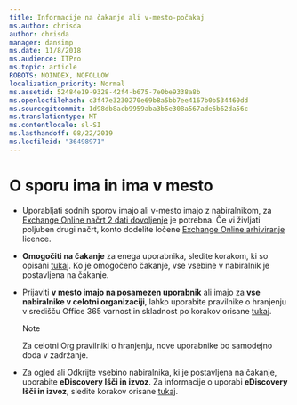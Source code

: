 ```yaml
---
title: Informacije na čakanje ali v-mesto-počakaj
ms.author: chrisda
author: chrisda
manager: dansimp
ms.date: 11/8/2018
ms.audience: ITPro
ms.topic: article
ROBOTS: NOINDEX, NOFOLLOW
localization_priority: Normal
ms.assetid: 52484e19-9328-42f4-b675-7e0be9338a8b
ms.openlocfilehash: c3f47e3230270e69b8a5bb7ee4167b0b534460dd
ms.sourcegitcommit: 1d98db8acb9959aba3b5e308a567ade6b62da56c
ms.translationtype: MT
ms.contentlocale: sl-SI
ms.lasthandoff: 08/22/2019
ms.locfileid: "36498971"
---
```

# <a name="about-litigation-holds-and-in-place-holds"></a>O sporu ima in ima v mesto

- Uporabljati sodnih sporov imajo ali v-mesto imajo z nabiralnikom, za [Exchange Online načrt 2 dati dovoljenje](https://docs.microsoft.com/office365/servicedescriptions/office-365-platform-service-description/office-365-plan-options) je potrebna. Če vi življati poljuben drugi načrt, konto dodelite ločene [Exchange Online arhiviranje](https://docs.microsoft.com/office365/servicedescriptions/exchange-online-archiving-service-description/exchange-online-archiving-service-description) licence. 
    
- **Omogočiti na čakanje** za enega uporabnika, sledite korakom, ki so opisani [tukaj](https://docs.microsoft.com/office365/SecurityCompliance/place-a-mailbox-on-litigation-hold). Ko je omogočeno čakanje, vse vsebine v nabiralnik je postavljena na čakanje.
    
- Prijaviti **v mesto imajo na posamezen uporabnik** ali imajo za **vse nabiralnike v celotni organizaciji**, lahko uporabite pravilnike o hranjenju v središču Office 365 varnost in skladnost po korakov orisane [tukaj](https://docs.microsoft.com/Office365/securitycompliance/retention-policies ).
    
    > [!NOTE]
    > Za celotni Org pravilniki o hranjenju, nove uporabnike bo samodejno doda v zadržanje. 
  
- Za ogled ali Odkrijte vsebino nabiralnika, ki je postavljena na čakanje, uporabite **eDiscovery Išči in izvoz**. Za informacije o uporabi **eDiscovery Išči in izvoz**, sledite korakov orisane [tukaj](https://docs.microsoft.com/office365/securitycompliance/export-search-results).
    

